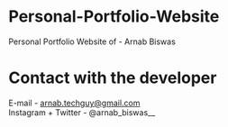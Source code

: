 # Personal-Portfolio-Website
Personal Portfolio Website of - Arnab Biswas
# Contact with the developer 
E-mail - arnab.techguy@gmail.com
<br>
Instagram + Twitter - @arnab_biswas__ 
